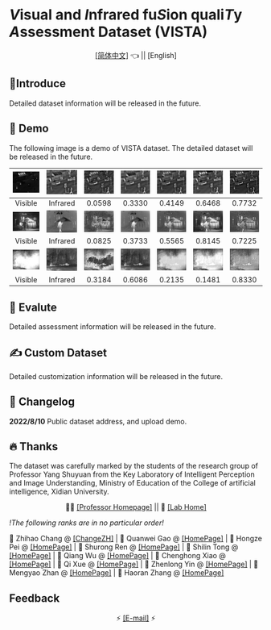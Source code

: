 # ***V***isual and ***I***nfrared fu***S***ion quali***T***y ***A***ssessment Dataset (VISTA) 

</div>

<div align="center">

[[简体中文]](README_CN.md) 👈 || [English]


</div>

## 📝Introduce

Detailed dataset information will be released in the future.

## 📌 Demo

The following image is a demo of VISTA dataset. The detailed dataset will be released in the future.

|           ![](demo/Vis/2.jpg)            |           ![](demo/Inf/2.jpg)            |           ![](demo/CBF/2.jpg)            |           ![](demo/GTF/2.jpg)            |           ![](demo/NestFuse/2.jpg)            |           ![](demo/CNN/2.jpg)            |           ![](demo/MDLATLRR/2.jpg)            |
| :--------------------------------------: | :--------------------------------------: | :--------------------------------------: | :--------------------------------------: | :-------------------------------------------: | :--------------------------------------: | :-------------------------------------------: |
|                 Visible                  |                 Infrared                 |                  0.0598                  |                  0.3330                  |                    0.4149                     |                  0.6468                  |                    0.7732                     |
|      ![](demo/Vis/Kaptein_1654.jpg)      |      ![](demo/Inf/Kaptein_1654.jpg)      |      ![](demo/CBF/Kaptein_1654.jpg)      |      ![](demo/GTF/Kaptein_1654.jpg)      |      ![](demo/NestFuse/Kaptein_1654.jpg)      |      ![](demo/CNN/Kaptein_1654.jpg)      |      ![](demo/MDLATLRR/Kaptein_1654.jpg)      |
|                 Visible                  |                 Infrared                 |                  0.0825                  |                  0.3733                  |                    0.5565                     |                  0.8145                  |                    0.7225                     |
| ![](demo/Vis/soldier_behind_smoke_2.jpg) | ![](demo/Inf/soldier_behind_smoke_2.jpg) | ![](demo/CBF/soldier_behind_smoke_2.jpg) | ![](demo/GTF/soldier_behind_smoke_2.jpg) | ![](demo/NestFuse/soldier_behind_smoke_2.jpg) | ![](demo/CNN/soldier_behind_smoke_2.jpg) | ![](demo/MDLATLRR/soldier_behind_smoke_2.jpg) |
|                 Visible                  |                 Infrared                 |                  0.3184                  |                  0.6086                  |                    0.2135                     |                  0.1481                  |                    0.8330                     |

## 🧰 Evalute

Detailed assessment information will be released in the future.

## ✍ Custom Dataset

Detailed customization information will be released in the future.

## 🔧 Changelog

**2022/8/10** Public dataset address, and upload demo.

## 🔥 Thanks

The dataset was carefully marked by the students of the research group of Professor Yang Shuyuan from the Key Laboratory of Intelligent Perception and Image Understanding, Ministry of Education
of the College of artificial intelligence, Xidian University.

</div>

<div align="center">


👩‍🏫 [[Professor Homepage]](https://www.xidian.edu.cn/info/1020/3100.htm) || 🏫 [[Lab Home]](https://ipiu.xidian.edu.cn/)

</div>

*!The following ranks are in no particular order!*

📍 Zhihao Chang @ [[ChangeZH]](https://github.com/ChangeZH) | 📍 Quanwei Gao @ [[HomePage]]() | 📍 Hongze Pei @ [[HomePage]]() | 📍 Shurong Ren @ [[HomePage]]() | 📍 Shilin Tong @ [[HomePage]]() | 📍 Qiang Wu @ [[HomePage]]() | 📍 Chenghong Xiao @ [[HomePage]]() | 📍 Qi Xue @ [[HomePage]]() | 📍 Zhenlong Yin @ [[HomePage]]() | 📍 Mengyao Zhan @ [[HomePage]]() | 📍 Haoran Zhang @ [[HomePage]]() 

## Feedback

</div>

<div align="center">

⚡ [[E-mail]](403627774@qq.com) ⚡

</div>
